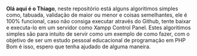 **Olá aqui é o Thiago**, neste repositório está alguns algoritimos simples como, tabuada, validação de maior ou menor e coisas semelhantes,
ele é 100% funcional, caso não consiga executar através do Github, tente baixar e executa-lo em um servidor como Xampp Control Panel.
Estes algoritimos simples são para intuito de servir como um exemplo de como fazer, com o objetivo de ser um estudo pessoal educacional de programação em PHP
Bom é isso, espero que tenha ajudado de alguma maneira.


